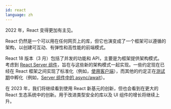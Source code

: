 ```yaml
---
id: react
language: zh
---
```


2022 年，React 变得更加有主见。

React 仍然是一个可以用在任何网页上的库，但它也演变成了一个框架可以遵循的架构，以创建可互动、有弹性和高性能的前端模式。

React 18 版本（3 月）包括了并发的功能和 API，主要是为框架提供架构模式。考虑到 [React Server 组件](https://beta.nextjs.org/docs/rendering/server-and-client-components)，旨在与这些新的架构模式一起实现。一些约定现在已经在 React 框架之间实现了标准化（例如，[使用客户端](https://github.com/reactjs/rfcs/pull/227)），而其他的约定正在[测试期](https://nextjs.org/blog/next-13#new-app-directory-beta)中孵化（例如，[Server 组件中的 async/await](https://github.com/reactjs/rfcs/pull/229)）。

在 2023 年，我们将继续看到使用 React 新基元的创新，但也会看到在更大的 React 生态系统中的创新。用于改进类型安全的库以及 UI 组件的增长将继续上升。